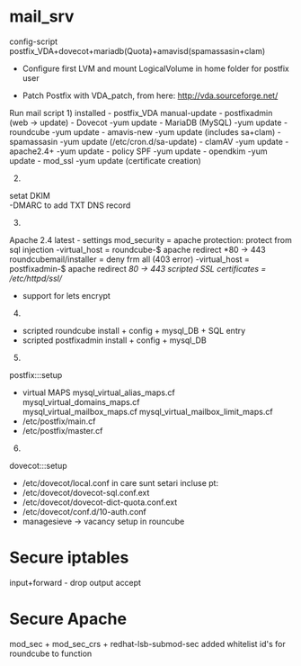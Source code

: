# mail_srv
config-script
postfix_VDA+dovecot+mariadb(Quota)+amavisd(spamassasin+clam)

* Configure first LVM and mount LogicalVolume in home folder for postfix user

* Patch Postfix with VDA_patch, from here:
http://vda.sourceforge.net/

Run mail script 
1)
installed 
	- postfix_VDA manual-update 
	- postfixadmin (web -> update)
	- Dovecot -yum update
	- MariaDB (MySQL) -yum update
	- roundcube -yum update
	- amavis-new -yum update  (includes sa+clam)
		 - spamassasin -yum update (/etc/cron.d/sa-update)
		 - clamAV -yum update 
	- apache2.4+ -yum update
	- policy SPF -yum update
	- opendkim -yum update
	- mod_ssl -yum update (certificate creation)

2)
setat DKIM  
  -DMARC to add TXT DNS record
 
 3)
Apache 2.4 latest - settings
mod_security = apache protection: protect from sql injection
	-virtual_host = roundcube-$
			apache redirect *80 -> 443
			roundcubemail/installer = deny frm all (403 error)
	-virtual_host = postfixadmin-$ 
			apache redirect *80 -> 443
scripted SSL certificates = /etc/httpd/ssl/*
- support for lets encrypt

4)
- scripted roundcube install + config + mysql_DB + SQL entry
- scripted postfixadmin install + config + mysql_DB 

5)
postfix:::setup
+ virtual MAPS 
	  mysql_virtual_alias_maps.cf  
	  mysql_virtual_domains_maps.cf  
	  mysql_virtual_mailbox_maps.cf 
	  mysql_virtual_mailbox_limit_maps.cf
+ /etc/postfix/main.cf
+ /etc/postfix/master.cf

6)
dovecot:::setup
+ /etc/dovecot/local.conf in care sunt setari incluse pt:
+ /etc/dovecot/dovecot-sql.conf.ext
+ /etc/dovecot/dovecot-dict-quota.conf.ext
+ /etc/dovecot/conf.d/10-auth.conf 
 + managesieve -> vacancy setup in rouncube
 
  # Secure iptables
 input+forward - drop
 output accept
 
 # Secure Apache
 mod_sec + mod_sec_crs + redhat-lsb-submod-sec
 added whitelist id's for roundcube to function

